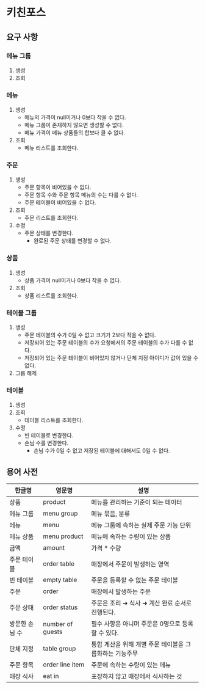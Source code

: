 # 키친포스

## 요구 사항
### 메뉴 그룹
1. 생성
2. 조회
### 메뉴
1. 생성
   - 메뉴의 가격이 null이거나 0보다 작을 수 없다.
   - 메뉴 그룹이 존재하지 않으면 생성할 수 없다.
   - 메뉴 가격이 메뉴 상품들의 합보다 클 수 없다.
2. 조회
   - 메뉴 리스트를 조회한다. 
### 주문
1. 생성
    - 주문 항목이 비어있을 수 없다.
    - 주문 항목 수와 주문 항목 메뉴의 수는 다를 수 없다.
    - 주문 테이블이 비어있을 수 없다.
2. 조회
   - 주문 리스트를 조회한다.
3. 수정
   - 주문 상태를 변경한다.
     - 완료된 주문 상태를 변경할 수 없다.
### 상품
1. 생성
   - 상품 가격이 null이거나 0보다 작을 수 없다.
2. 조회
   - 상품 리스트를 조회한다. 
### 테이블 그룹 
1. 생성
   - 주문 테이블의 수가 0일 수 없고 크기가 2보다 작을 수 없다.
   - 저장되어 있는 주문 테이블의 수가 요청에서의 주문 테이블의 수가 다를 수 없다.
   - 저장되어 있는 주문 테이블이 비어있지 않거나 단체 지정 아이디가 값이 있을 수 없다.
2. 그룹 해제
### 테이블
1. 생성
2. 조회
   - 테이블 리스트를 조회한다.
3. 수정
   - 빈 테이블로 변경한다.
   - 손님 수를 변경한다.
     - 손님 수가 0일 수 없고 저장된 테이블에 대해서도 0일 수 없다.

## 용어 사전

| 한글명 | 영문명 | 설명 |
| --- | --- | --- |
| 상품 | product | 메뉴를 관리하는 기준이 되는 데이터 |
| 메뉴 그룹 | menu group | 메뉴 묶음, 분류 |
| 메뉴 | menu | 메뉴 그룹에 속하는 실제 주문 가능 단위 |
| 메뉴 상품 | menu product | 메뉴에 속하는 수량이 있는 상품 |
| 금액 | amount | 가격 * 수량 |
| 주문 테이블 | order table | 매장에서 주문이 발생하는 영역 |
| 빈 테이블 | empty table | 주문을 등록할 수 없는 주문 테이블 |
| 주문 | order | 매장에서 발생하는 주문 |
| 주문 상태 | order status | 주문은 조리 ➜ 식사 ➜ 계산 완료 순서로 진행된다. |
| 방문한 손님 수 | number of guests | 필수 사항은 아니며 주문은 0명으로 등록할 수 있다. |
| 단체 지정 | table group | 통합 계산을 위해 개별 주문 테이블을 그룹화하는 기능주무 |
| 주문 항목 | order line item | 주문에 속하는 수량이 있는 메뉴 |
| 매장 식사 | eat in | 포장하지 않고 매장에서 식사하는 것 |
